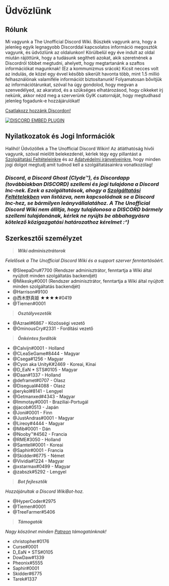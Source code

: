 <!-- TITLE: Hungarian - Főoldal -->
<!-- SUBTITLE: Üdvözlünk a The Unofficial Discord Wikin! -->

# Üdvözlünk
## Rólunk

Mi vagyunk a The Unofficial Discord Wiki. Büszkék vagyunk arra, hogy a jelenleg egyik legnagyobb Discorddal kapcsolatos információ megosztók vagyunk, és üdvözlünk az oldalunkon! Körülbelül egy éve indult az oldal miután rájöttünk, hogy a tudásunk segítheti azokat, akik szeretnének a Discordról többet megtudni, ahelyett, hogy megtartanánk a szaftos információkat magunknak! (Ez a kommunizmus srácok) Kicsit necces volt az indulás, de közel egy évvel később sikerült havonta több, mint 1.5 millió felhasználónak valamiféle információt biztosítanunk! Folyamatosan bővítjük az információtárunkat, szóval ha úgy gondolod, hogy megvan a szenvedélyed, az akaratod, és a szükséges elhatározásod, hogy cikkeket írj nekünk, akkor nézd meg a szerverünk GyIK csatornáját, hogy megtudhasd jelenleg fogadunk-e hozzájárulókat!

[Csatlakozz hozzánk Discordon!](https://discord.gg/uzXm38t)

<a href="https://discord.gg/uzXm38t">![DISCORD EMBED PLUGIN](https://discordapp.com/api/guilds/367460196148183040/widget.png?style=banner2)</a>

## Nyilatkozatok és Jogi Információk
Halihó! Üdvözöllek a The Unofficial Discord Wikin! Az átláthatóság hívői vagyunk, szóval mielőtt belekezdenél, kérlek tégy egy pillantást a [Szolgáltatási Feltételeinkre](/terms) és az [Adatvédelmi irányelveinkre](/privacy), hogy minden jogi dolgot megtudj amit tudnod kell a szolgáltatásainkra vonatkozólag!

### ***Discord, a Discord Ghost (Clyde™), és Discordapp (továbbiakban DISCORD) szellemi és jogi tulajdona a Discord Inc-nek. Ezek a szolgáltatások, ahogy a [Szolgáltatási Feltételekben](/terms) van listázva, nem kapcsolódnak se a Discord Inc-hez, se bármilyen leányvállalatához. A The Unofficial Discord Wiki nem állítja, hogy tulajdonosa a DISCORD bármely szellemi tulajdonának, kérlek ne nyújts be abbahagyásra kötelező közigazgatási határozathoz kérelmet :^)***

## Szerkesztői személyzet
> ***Wiki adminisztrátorok***

*Felelősek a The Unofficial Discord Wiki és a support szerver fenntartásáért.*
* @SleepaDru#7700 (Rendszer adminisztrátor, fenntartja a Wiki által nyújtott minden szolgáltatás backendjét)
* @Mikesky#0001 (Rendszer adminisztrátor, fenntartja a Wiki által nyújtott minden szolgáltatás backendjét)
* @Harrison#9100
* @西木野真姫 ★★★★#0419
* @Tiemen#0001

> ***Osztályvezetők***

* @Azrael#6867 - Közösségi vezető
* @OminousCry#2331 - Fordítási vezető

> ***Önkéntes fordítók***

* @Calvijn#0001 - Holland
* @CLeaSeGame#8444 - Magyar
* @Csega#1256 - Magyar
* @Cyon aka UnityK#2469 - Koreai, Kínai
* @D_EaN * STS#0105 - Magyar
* @Daan#1337 - Holland
* @deframet#0707 - Olasz
* @Disegual#4088 - Olasz
* @erykol#8141 - Lengyel
* @Getmanxed#4343 - Magyar
* @Immotay#0001 - Brazilíai-Portugál
* @jacob#0513 - Japán
* @Joni#0001 - Finn
* @JustAndras#0001 - Magyar
* @Lireoy#4444 - Magyar
* @Mib#0001 - Dán
* @Nooby™#4562 - Francia
* @RME#3050 - Holland
* @Samtell#0001 - Koreai
* @Saphir#0001 - Francia
* @Skidder#6775 - Német
* @Vividia#1224 - Magyar
* @xstarmax#0499 - Magyar
* @zabszk#5292 - Lengyel

> ***Bot fejlesztők***

*Hozzájárultak a Discord WikiBot-hoz.*
* @HyperCoder#2975
* @Tiemen#0001
* @TreeFarmer#5406

> ***Támogatók***

*Nagy köszönet minden [Patreon](https://www.patreon.com/TheDiscordWiki) támogatónknak!*

* christopher#0176
* Curse#0001
* D_EaN * STS#0105
* DowDaw#1339
* Pheonix#5555
* Saphir#0001
* Skidder#6775
* Tarek#1337